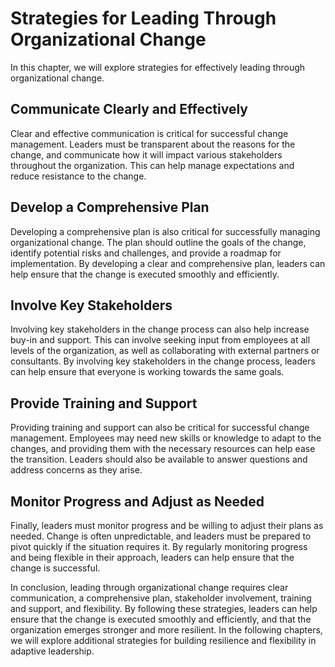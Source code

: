 # Strategies for Leading Through Organizational Change

In this chapter, we will explore strategies for effectively leading through organizational change.

Communicate Clearly and Effectively
-----------------------------------

Clear and effective communication is critical for successful change management. Leaders must be transparent about the reasons for the change, and communicate how it will impact various stakeholders throughout the organization. This can help manage expectations and reduce resistance to the change.

Develop a Comprehensive Plan
----------------------------

Developing a comprehensive plan is also critical for successfully managing organizational change. The plan should outline the goals of the change, identify potential risks and challenges, and provide a roadmap for implementation. By developing a clear and comprehensive plan, leaders can help ensure that the change is executed smoothly and efficiently.

Involve Key Stakeholders
------------------------

Involving key stakeholders in the change process can also help increase buy-in and support. This can involve seeking input from employees at all levels of the organization, as well as collaborating with external partners or consultants. By involving key stakeholders in the change process, leaders can help ensure that everyone is working towards the same goals.

Provide Training and Support
----------------------------

Providing training and support can also be critical for successful change management. Employees may need new skills or knowledge to adapt to the changes, and providing them with the necessary resources can help ease the transition. Leaders should also be available to answer questions and address concerns as they arise.

Monitor Progress and Adjust as Needed
-------------------------------------

Finally, leaders must monitor progress and be willing to adjust their plans as needed. Change is often unpredictable, and leaders must be prepared to pivot quickly if the situation requires it. By regularly monitoring progress and being flexible in their approach, leaders can help ensure that the change is successful.

In conclusion, leading through organizational change requires clear communication, a comprehensive plan, stakeholder involvement, training and support, and flexibility. By following these strategies, leaders can help ensure that the change is executed smoothly and efficiently, and that the organization emerges stronger and more resilient. In the following chapters, we will explore additional strategies for building resilience and flexibility in adaptive leadership.
